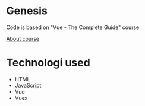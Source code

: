 # Genesis
Code is based on "Vue - The Complete Guide" course

[About course](https://www.udemy.com/course/vuejs-2-the-complete-guide/?couponCode=ST8MT101424)


# Technologi used
- HTML
- JavaScript
- Vue
- Vuex